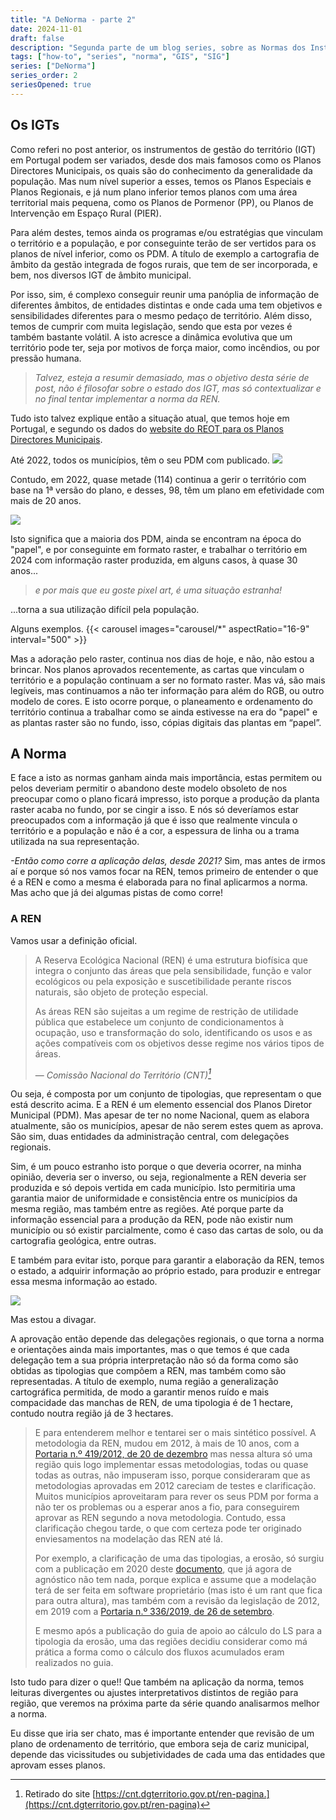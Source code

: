 ```yaml
---
title: "A DeNorma - parte 2"
date: 2024-11-01
draft: false
description: "Segunda parte de um blog series, sobre as Normas dos Instrumentos de Gestão de Território (IGT)"
tags: ["how-to", "series", "norma", "GIS", "SIG"]
series: ["DeNorma"]
series_order: 2
seriesOpened: true
---
```

## Os IGTs

Como referi no post anterior, os instrumentos de gestão do território (IGT) em Portugal podem ser variados, desde dos mais famosos como os Planos Directores Municipais, os quais são do conhecimento da generalidade da população. Mas num nível superior a esses, temos os Planos Especiais e Planos Regionais, e já num plano inferior temos planos com uma área territorial mais pequena, como os Planos de Pormenor (PP), ou Planos de Intervenção em Espaço Rural (PIER).

Para além destes, temos ainda os programas e/ou estratégias que vinculam o território e a população, e por conseguinte terão de ser vertidos para os planos de nível inferior, como os PDM. A título de exemplo a cartografia de âmbito da gestão integrada de fogos rurais, que tem de ser incorporada, e bem, nos diversos IGT de âmbito municipal.

Por isso, sim, é complexo conseguir reunir uma panóplia de informação de diferentes âmbitos, de entidades distintas e onde cada uma tem objetivos e sensibilidades diferentes para o mesmo pedaço de território. Além disso, temos de cumprir com muita legislação, sendo que esta por vezes é também bastante volátil. A isto acresce a dinâmica evolutiva que um território pode ter, seja por motivos de força maior, como incêndios, ou por pressão humana.

> *Talvez, esteja a resumir demasiado, mas o objetivo desta série de post, não é filosofar sobre o estado dos IGT, mas só contextualizar e no final tentar implementar a norma da REN.*

Tudo isto talvez explique então a situação atual, que temos hoje em Portugal, e segundo os dados do [website do REOT para os Planos Directores Municipais](https://reot.dgterritorio.gov.pt/sistema-de-gestao-territorial/pdm).

Até 2022, todos os municípios, têm o seu PDM com publicado.
![](img/todos.png)

Contudo, em 2022, quase metade (114) continua a gerir o território com base na 1ª versão do plano, e desses, 98, têm um plano em efetividade com mais de 20 anos.

![](img/anos.png)

Isto significa que a maioria dos PDM, ainda se encontram na época do "papel", e por conseguinte em formato raster, e trabalhar o território em 2024 com informação raster produzida, em alguns casos, à quase 30 anos...

>*e por mais que eu goste pixel art, é uma situação estranha!*

...torna a sua utilização difícil pela população.

Alguns exemplos.
{{< carousel images="carousel/*" aspectRatio="16-9" interval="500" >}}

Mas a adoração pelo raster, continua nos dias de hoje, e não, não estou a brincar. Nos planos aprovados recentemente, as cartas que vinculam o território e a população continuam a ser no formato raster. Mas vá, são mais legíveis, mas continuamos a não ter informação para além do RGB, ou outro modelo de cores. E isto ocorre porque, o planeamento e ordenamento do território continua a trabalhar como se ainda estivesse na era do "papel" e as plantas raster são no fundo, isso, cópias digitais das plantas em “papel”.

## A Norma

E face a isto as normas ganham ainda mais importância, estas permitem ou pelos deveriam permitir o abandono deste modelo obsoleto de nos preocupar como o plano ficará impresso, isto porque a produção da planta raster acaba no fundo, por se cingir a isso. E nós só deveríamos estar preocupados com a informação já que é isso que realmente vincula o território e a população e não é a cor, a espessura de linha ou a trama utilizada na sua representação.

*-Então como corre a aplicação delas, desde 2021?* Sim, mas antes de irmos aí e porque só nos vamos focar na REN, temos primeiro de entender o que é a REN e como a mesma é elaborada para no final aplicarmos a norma. Mas acho que já dei algumas pistas de como corre!

### A REN

Vamos usar a definição oficial.

>A Reserva Ecológica Nacional (REN) é uma estrutura biofísica que integra o conjunto das áreas que pela sensibilidade, função e valor ecológicos ou pela exposição e suscetibilidade perante riscos naturais, são objeto de proteção especial.
>
>As áreas REN são sujeitas a um regime de restrição de utilidade pública que estabelece um conjunto de condicionamentos à ocupação, uso e transformação do solo, identificando os usos e as ações compatíveis com os objetivos desse regime nos vários tipos de áreas.
>
> — <cite>Comissão Nacional do Território (CNT)[^1]</cite>

Ou seja, é composta por um conjunto de tipologias, que representam o que está descrito acima. E a REN é um elemento essencial dos Planos Diretor Municipal (PDM). Mas apesar de ter no nome Nacional, quem as elabora atualmente, são os municípios, apesar de não serem estes quem as aprova. São sim, duas entidades da administração central, com delegações regionais.

Sim, é um pouco estranho isto porque o que deveria ocorrer, na minha opinião, deveria ser o inverso, ou seja, regionalmente a REN deveria ser produzida e só depois vertida em cada município. Isto permitiria uma garantia maior de uniformidade e consistência entre os municípios da mesma região, mas também entre as regiões. Até porque parte da informação essencial para a produção da REN, pode não existir num município ou só existir parcialmente, como é caso das cartas de solo, ou da cartografia geológica, entre outras.

E também para evitar isto, porque para garantir a elaboração da REN, temos o estado, a adquirir informação ao próprio estado, para produzir e entregar essa mesma informação ao estado.

![](img/confused-no.gif)

Mas estou a divagar.

A aprovação então depende das delegações regionais, o que torna a norma e orientações ainda mais importantes, mas o que temos é que cada delegação tem a sua própria interpretação não só da forma como são obtidas as tipologias que compõem a REN, mas também como são representadas. A título de exemplo, numa região a generalização cartográfica permitida, de modo a garantir menos ruído e mais compacidade das manchas de REN, de uma tipologia é de 1 hectare, contudo noutra região já de 3 hectares.

> E para entenderem melhor e tentarei ser o mais sintético possível. A metodologia da REN, mudou em 2012, à mais de 10 anos, com a [Portaria n.º 419/2012, de 20 de dezembro](https://files.diariodarepublica.pt/1s/2012/12/24600/0720307212.pdf) mas nessa altura só uma região quis logo implementar essas metodologias, todas ou quase todas as outras, não impuseram isso, porque consideraram que as metodologias aprovadas em 2012 careciam de testes e clarificação. Muitos municípios aproveitaram para rever os seus PDM por forma a não ter os problemas ou a esperar anos a fio, para conseguirem aprovar as REN segundo a nova metodologia. Contudo, essa clarificação chegou tarde, o que com certeza pode ter originado enviesamentos na modelação das REN até lá.
> 
> Por exemplo, a clarificação de uma das tipologias, a erosão, só surgiu com a publicação em 2020 deste [documento](https://cnt.dgterritorio.gov.pt/sites/default/files/Guia_Apoio_Calculo_LS.pdf), que já agora de agnóstico não tem nada, porque explica e assume que a modelação terá de ser feita em software proprietário (mas isto é um rant que fica para outra altura), mas também com a revisão da legislação de 2012, em 2019 com a [Portaria n.º 336/2019, de 26 de setembro](http://cnt.dgterritorio.gov.pt/sites/default/files/Portaria_336_2019.pdf).
>
> E mesmo após a publicação do guia de apoio ao cálculo do LS para a tipologia da erosão, uma das regiões decidiu considerar como má prática a forma como o cálculo dos fluxos acumulados eram realizados no guia.

Isto tudo para dizer o que!! Que também na aplicação da norma, temos leituras divergentes ou ajustes interpretativos distintos de região para região, que veremos na próxima parte da série quando analisarmos melhor a norma.

Eu disse que iria ser chato, mas é importante entender que revisão de um plano de ordenamento de território, que embora seja de cariz municipal, depende das vicissitudes ou subjetividades de cada uma das entidades que aprovam esses planos.

[^1]: Retirado do site [https://cnt.dgterritorio.gov.pt/ren-pagina.](https://cnt.dgterritorio.gov.pt/ren-pagina)


